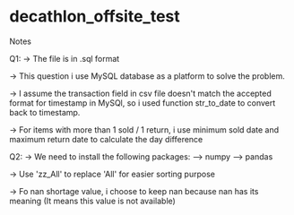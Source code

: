 # decathlon_offsite_test

Notes

Q1: 
-> The file is in .sql format

-> This question i use MySQL database as a platform to solve the problem. 

-> I assume the transaction field in csv file doesn't match the accepted format for timestamp in MySQl, so i used function str_to_date to convert back to timestamp. 

-> For items with more than 1 sold / 1 return, i use minimum sold date and maximum return date to calculate the day difference

Q2:
-> We need to install the following packages:
  --> numpy
  --> pandas

-> Use 'zz_All' to replace 'All' for easier sorting purpose

-> Fo nan shortage value, i choose to keep nan because nan has its meaning (It means this value is not available)
